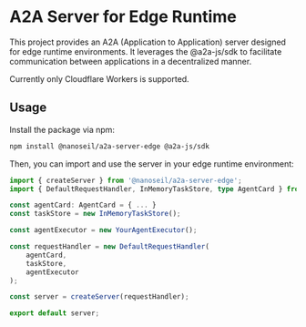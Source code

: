# A2A Server for Edge Runtime

This project provides an A2A (Application to Application) server designed for edge runtime environments. It leverages the @a2a-js/sdk to facilitate communication between applications in a decentralized manner.

Currently only Cloudflare Workers is supported.

## Usage

Install the package via npm:

```bash
npm install @nanoseil/a2a-server-edge @a2a-js/sdk
```

Then, you can import and use the server in your edge runtime environment:

```typescript
import { createServer } from '@nanoseil/a2a-server-edge';
import { DefaultRequestHandler, InMemoryTaskStore, type AgentCard } from '@a2a-js/sdk';

const agentCard: AgentCard = { ... }
const taskStore = new InMemoryTaskStore();

const agentExecutor = new YourAgentExecutor();

const requestHandler = new DefaultRequestHandler(
    agentCard,
    taskStore,
    agentExecutor
);

const server = createServer(requestHandler);

export default server;
```

